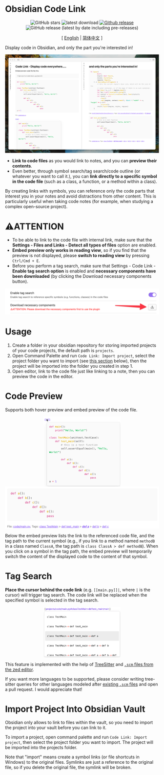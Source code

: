 # Obsidian Code Link

<div align="center">

![GitHub stars](https://img.shields.io/github/stars/observerw/obsidian-code-link?style=flat) ![latest download](https://img.shields.io/github/downloads/observerw/obsidian-code-link/latest/total?style=plastic) 
[![Github release](https://img.shields.io/github/manifest-json/v/observerw/obsidian-code-link?color=blue)](https://github.com/observerw/obsidian-code-link/releases/latest) ![GitHub release (latest by date including pre-releases)](https://img.shields.io/github/v/release/observerw/obsidian-code-link?include_prereleases&label=BRAT%20beta)

[ [English](./README.md) | [简体中文](./README-CN.md) ]

</div>

Display code in Obsidian, and only the part you're interested in!

![main](./assets/main.png)

- **Link to code files** as you would link to notes, and you can **preview their contents**. 
- Even better, through symbol search/tag search/code outline (or whatever you want to call it.), you can **link directly to a specific symbol in the code file** (such as a class, a function, or a method within a class). 

By creating links with symbols, you can reference only the code parts that interest you in your notes and avoid distractions from other content. This is particularly useful when taking code notes (for example, when studying a complex open-source project).

# ⚠️ATTENTION 

- To be able to link to the code file with internal link, make sure that the **Settings - Files and Links - Detect all types of files** option are enabled.
- **Embed preview only works in reading view**, so if you find that the preview is not displayed, please **switch to reading view** by pressing `Ctrl/Cmd + E`.
- Before you perform a tag search, make sure that Settings - Code Link - **Enable tag search option** is enabled and **necessary components have been downloaded** (by clicking the Download necessary components button).

<div style="display: flex; justify-content: center;">
    <img src="./assets/download-button.png" width="100%">
</div>

# Usage

1. Create a folder in your obsidian repository for storing imported projects of your code projects, the default path is `projects`.
2. Open Command Palette and run `Code Link: Import project`, select the project folder you want to import (see [this section](#import-project-into-obsidian-vault) below), then the project will be imported into the folder you created in step 1.
3. Open editor, link to the code file just like linking to a note, then you can preview the code in the editor. 

# Code Preview

Supports both hover preview and embed preview of the code file.

<div style="display: flex; justify-content: center;">
    <img src="./assets/hover.png" width="50%">
</div>

<div style="display: flex; justify-content: center;">
    <img src="./assets/embed.png" width="100%">
</div>


Below the embed preview lists the link to the referenced code file, and the tag path to the current symbol (e.g., if you link to a method named `methodB` in a class named `ClassA`, the tag path is `class ClassA > def methodB`). When you click on a symbol in the tag path, the embed preview will temporarily switch the content of the displayed code to the content of that symbol.

# Tag Search

**Place the cursor behind the code link** (e.g. `[[main.py]]|`, where `|` is the cursor) will trigger tag search. The code link will be replaced when the specified symbol is selected in the tag search.

<div style="display: flex; justify-content: center;">
    <img src="./assets/tag-search.png" width="50%">
</div>

This feature is implemented with the help of [TreeSitter](https://tree-sitter.github.io/tree-sitter/) and [`.scm` files from the zed editor](https://zed.dev/).

If you want more languages to be supported, please consider writing tree-sitter queries for other languages modeled after [existing `.scm` files](https://github.com/observerw/obsidian-code-link/tree/main/src/lang/data/scm) and open a pull request. I would appreciate that!

# Import Project Into Obsidian Vault

Obsidian only allows to link to files within the vault, so you need to import the project into your vault before you can link to it.

To import a project, open command palette and run `Code Link: Import project`, then select the project folder you want to import. The project will be imported into the projects folder.

Note that "import" means create a symbol links (or file shortcuts in Windows) to the original files. Symlinks are just a reference to the original file, so if you delete the original file, the symlink will be broken.